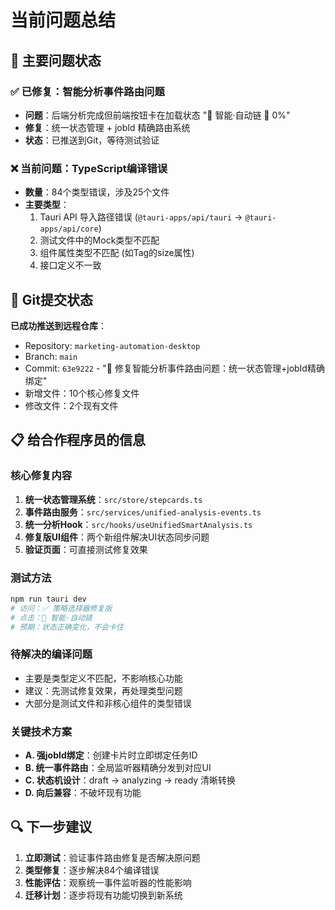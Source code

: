 # 当前问题总结

## 🎯 主要问题状态

### ✅ 已修复：智能分析事件路由问题
- **问题**：后端分析完成但前端按钮卡在加载状态 "🧠 智能·自动链 🔄 0%"
- **修复**：统一状态管理 + jobId 精确路由系统
- **状态**：已推送到Git，等待测试验证

### ❌ 当前问题：TypeScript编译错误
- **数量**：84个类型错误，涉及25个文件
- **主要类型**：
  1. Tauri API 导入路径错误 (`@tauri-apps/api/tauri` → `@tauri-apps/api/core`)
  2. 测试文件中的Mock类型不匹配
  3. 组件属性类型不匹配 (如Tag的size属性)
  4. 接口定义不一致

## 🚀 Git提交状态

**已成功推送到远程仓库**：
- Repository: `marketing-automation-desktop`
- Branch: `main`
- Commit: `63e9222` - "🐛 修复智能分析事件路由问题：统一状态管理+jobId精确绑定"
- 新增文件：10个核心修复文件
- 修改文件：2个现有文件

## 📋 给合作程序员的信息

### 核心修复内容
1. **统一状态管理系统**：`src/store/stepcards.ts`
2. **事件路由服务**：`src/services/unified-analysis-events.ts`  
3. **统一分析Hook**：`src/hooks/useUnifiedSmartAnalysis.ts`
4. **修复版UI组件**：两个新组件解决UI状态同步问题
5. **验证页面**：可直接测试修复效果

### 测试方法
```bash
npm run tauri dev
# 访问：✅ 策略选择器修复版
# 点击：🧠 智能·自动链
# 预期：状态正确变化，不会卡住
```

### 待解决的编译问题
- 主要是类型定义不匹配，不影响核心功能
- 建议：先测试修复效果，再处理类型问题
- 大部分是测试文件和非核心组件的类型错误

### 关键技术方案
- **A. 强jobId绑定**：创建卡片时立即绑定任务ID
- **B. 统一事件路由**：全局监听器精确分发到对应UI
- **C. 状态机设计**：draft → analyzing → ready 清晰转换
- **D. 向后兼容**：不破坏现有功能

## 🔍 下一步建议

1. **立即测试**：验证事件路由修复是否解决原问题
2. **类型修复**：逐步解决84个编译错误
3. **性能评估**：观察统一事件监听器的性能影响
4. **迁移计划**：逐步将现有功能切换到新系统